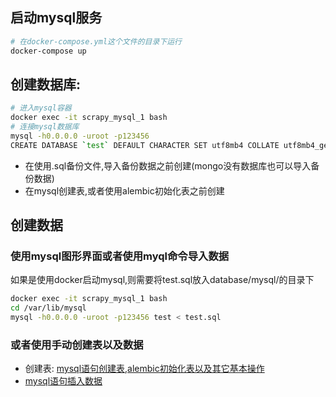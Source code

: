 ## 启动mysql服务
```bash
# 在docker-compose.yml这个文件的目录下运行
docker-compose up
```

## 创建数据库:
```bash
# 进入mysql容器
docker exec -it scrapy_mysql_1 bash
# 连接mysql数据库
mysql -h0.0.0.0 -uroot -p123456
CREATE DATABASE `test` DEFAULT CHARACTER SET utf8mb4 COLLATE utf8mb4_general_ci;
```
- 在使用.sql备份文件,导入备份数据之前创建(mongo没有数据库也可以导入备份数据)
- 在mysql创建表,或者使用alembic初始化表之前创建

## 创建数据
### 使用mysql图形界面或者使用myql命令导入数据
如果是使用docker启动mysql,则需要将test.sql放入database/mysql/的目录下
```bash
docker exec -it scrapy_mysql_1 bash
cd /var/lib/mysql
mysql -h0.0.0.0 -uroot -p123456 test < test.sql
```

### 或者使用手动创建表以及数据
- 创建表: [mysql语句创建表](./create_table),[alembic初始化表以及其它基本操作](./alembic/README.md)
- [mysql语句插入数据](./create_data)


